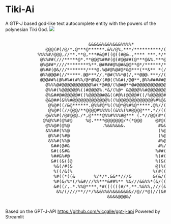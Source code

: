 # Tiki-Ai
A GTP-J based god-like text autocomplete entity with the powers of the polynesian Tiki God.
<img src="https://images.fineartamerica.com/images/artworkimages/mediumlarge/2/tiki-totem-native-tribal-volcano-with-moon-sleeping-sentinel-after-robb-hamel-r55-arturo-ramirez.jpg">
<pre>
                                                                                
                               &&&&&%&&%&&&%%%%*                                
               @@@(#(/@/*.@***@******.&%/@%,***/**********/(((%@&#              
            %%%%#/@@@,//**.**@,***#&@#((@((#@&.,**** ***.*/*@(&@@@&%#           
             @%%##(///*****@*.**@@@%###(@(#@@##(@***@&%.***@//((##%#&           
             @%@##*////********%**.@####@%@#&@@**@*/******/*//((#%%@&           
             @%##(@&///*******/***@.%@#@%@#@*&@***(**&** *(///((#%%@            
             @%%@@@#(//*****.@@***//,*@#(%%*@(/,**@@@.***//(/@@@#%%@            
             @@@##%(@%#%#(#%%/@*@%@/(#@((%&#(/@@**,@%%#####@*#%##@@&            
               @%%%@#@@@@@@@@@@@%#(*@#@/(%@#@**@#@@@@@@@@@@@#@%#%@              
               @%%#(%@@@@@@%((#@@@@%.*&/(%@* &@@@@%%#@@@@@@@%(@%%@              
               @%&##@#@@@@@#((%@@@@@#@&((#@%(@@@@#((/%@@@@@#@#%%%@              
               @&@##(&%%#@@@@@@@@@@@@@%((%@@@@@@@@@@@@@%#%@&(#%#@&              
                @%@#((/&@******.@%%#@*%((%@*@%#%@*****.@%//((##%@.              
                @%@#((//@@@/**@@@@#%%%%((&%%(%#@@@@***.*//((####@               
               @&%%#(/@#@@@./*,@****@%%#%%%#@*** (.*//@@(#*(#%#%#@              
              @%@%%#(@%#@     %@.****@@@@@@@/*(*@@@     @#@(#%@%@@@             
               @%%@#(@%@            .%&&%&&&.            #&&@%%%%@              
               &%%##(%%@                                 (%@#%%%@@              
                @%%#(%#@                                 (%@#%%%@               
                &%%#(%%@                                 #%@#%@@@               
                 &##(@#&                                 #%/#%#@                
                 &#((&#&                                %##(###&                
                 %##&%#@                                %(#(##%%                
                 &#((&((@                               %(&((#%                 
                  %&(/#(&                               @(%(##&                 
                  %((/&(%                              %(#((##%                 
                  %#((*((&       %/*/*.&&**///&        &(&/(#%%                 
                  %#(&/%*(/%&#///%%***&##%** %&///&&%%*(&/((%%%                 
                  &#((/,.*.%%@****,*#((((((#/*,**.%&%%,///(&(&/                 
                   &%/(////**//*/%&&%%&%&&&&&&&//@//*@(//(&##%                  
                                      &&&&@@@&/                
                                      </pre>


Based on the GPT-J-API https://github.com/vicgalle/gpt-j-api
Powered by Streamlit
